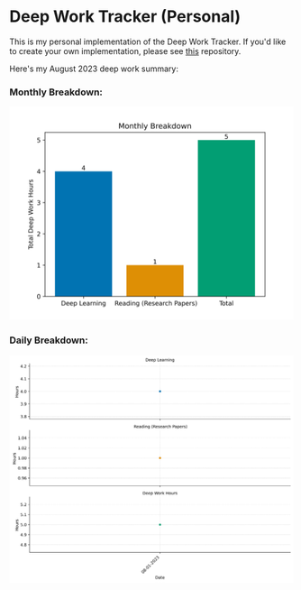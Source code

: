 # Deep Work Tracker (Personal)

This is my personal implementation of the Deep Work Tracker. If you'd like to create your own implementation, please see [this](https://github.com/BMCARDONA/deep_work_tracker) repository.
 
Here's my August 2023 deep work summary:

 ### Monthly Breakdown: 
![Bar Chart](August_2023/figures/monthly_breakdown.png) 

 ### Daily Breakdown: 
![Facet Plot](August_2023/figures/daily_breakdown.png)